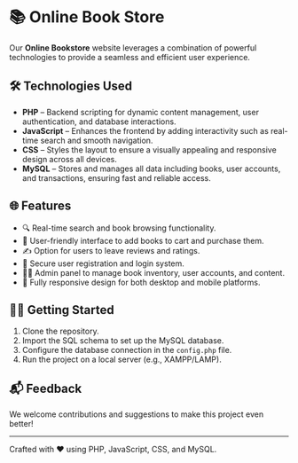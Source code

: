 
# 📚 Online Book Store

Our **Online Bookstore** website leverages a combination of powerful technologies to provide a seamless and efficient user experience. 

## 🛠️ Technologies Used

- **PHP** – Backend scripting for dynamic content management, user authentication, and database interactions.
- **JavaScript** – Enhances the frontend by adding interactivity such as real-time search and smooth navigation.
- **CSS** – Styles the layout to ensure a visually appealing and responsive design across all devices.
- **MySQL** – Stores and manages all data including books, user accounts, and transactions, ensuring fast and reliable access.

## 🌐 Features

- 🔍 Real-time search and book browsing functionality.
- 🛒 User-friendly interface to add books to cart and purchase them.
- ✍️ Option for users to leave reviews and ratings.
- 🔐 Secure user registration and login system.
- 🧑‍💼 Admin panel to manage book inventory, user accounts, and content.
- 🎨 Fully responsive design for both desktop and mobile platforms.

## 🧑‍💻 Getting Started

1. Clone the repository.
2. Import the SQL schema to set up the MySQL database.
3. Configure the database connection in the `config.php` file.
4. Run the project on a local server (e.g., XAMPP/LAMP).

## 📬 Feedback

We welcome contributions and suggestions to make this project even better!

---

Crafted with ❤️ using PHP, JavaScript, CSS, and MySQL.


